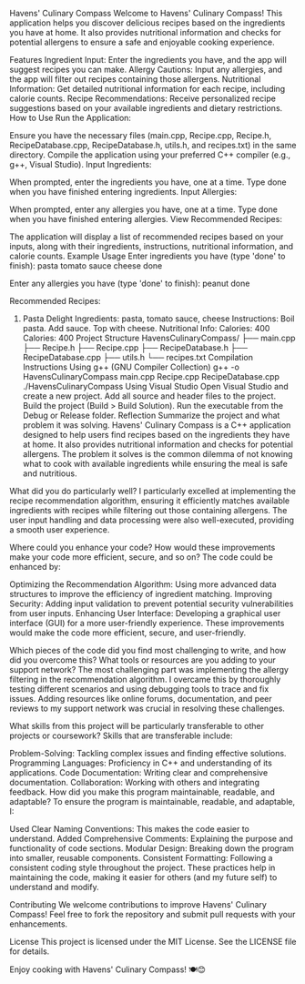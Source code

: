 Havens' Culinary Compass
Welcome to Havens' Culinary Compass! This application helps you discover delicious recipes based on the ingredients you have at home. It also provides nutritional information and checks for potential allergens to ensure a safe and enjoyable cooking experience.

Features
Ingredient Input: Enter the ingredients you have, and the app will suggest recipes you can make.
Allergy Cautions: Input any allergies, and the app will filter out recipes containing those allergens.
Nutritional Information: Get detailed nutritional information for each recipe, including calorie counts.
Recipe Recommendations: Receive personalized recipe suggestions based on your available ingredients and dietary restrictions.
How to Use
Run the Application:

Ensure you have the necessary files (main.cpp, Recipe.cpp, Recipe.h, RecipeDatabase.cpp, RecipeDatabase.h, utils.h, and recipes.txt) in the same directory.
Compile the application using your preferred C++ compiler (e.g., g++, Visual Studio).
Input Ingredients:

When prompted, enter the ingredients you have, one at a time. Type done when you have finished entering ingredients.
Input Allergies:

When prompted, enter any allergies you have, one at a time. Type done when you have finished entering allergies.
View Recommended Recipes:

The application will display a list of recommended recipes based on your inputs, along with their ingredients, instructions, nutritional information, and calorie counts.
Example Usage
Enter ingredients you have (type 'done' to finish): 
pasta
tomato sauce
cheese
done

Enter any allergies you have (type 'done' to finish): 
peanut
done

Recommended Recipes:
1. Pasta Delight
   Ingredients: pasta, tomato sauce, cheese
   Instructions: Boil pasta. Add sauce. Top with cheese.
   Nutritional Info: Calories: 400
   Calories: 400
Project Structure
HavensCulinaryCompass/
├── main.cpp
├── Recipe.h
├── Recipe.cpp
├── RecipeDatabase.h
├── RecipeDatabase.cpp
├── utils.h
└── recipes.txt
Compilation Instructions
Using g++ (GNU Compiler Collection)
g++ -o HavensCulinaryCompass main.cpp Recipe.cpp RecipeDatabase.cpp
./HavensCulinaryCompass
Using Visual Studio
Open Visual Studio and create a new project.
Add all source and header files to the project.
Build the project (Build > Build Solution).
Run the executable from the Debug or Release folder.
Reflection
Summarize the project and what problem it was solving.
Havens' Culinary Compass is a C++ application designed to help users find recipes based on the ingredients they have at home. It also provides nutritional information and checks for potential allergens. The problem it solves is the common dilemma of not knowing what to cook with available ingredients while ensuring the meal is safe and nutritious.

What did you do particularly well?
I particularly excelled at implementing the recipe recommendation algorithm, ensuring it efficiently matches available ingredients with recipes while filtering out those containing allergens. The user input handling and data processing were also well-executed, providing a smooth user experience.

Where could you enhance your code? How would these improvements make your code more efficient, secure, and so on?
The code could be enhanced by:

Optimizing the Recommendation Algorithm: Using more advanced data structures to improve the efficiency of ingredient matching.
Improving Security: Adding input validation to prevent potential security vulnerabilities from user inputs.
Enhancing User Interface: Developing a graphical user interface (GUI) for a more user-friendly experience.
These improvements would make the code more efficient, secure, and user-friendly.

Which pieces of the code did you find most challenging to write, and how did you overcome this? What tools or resources are you adding to your support network?
The most challenging part was implementing the allergy filtering in the recommendation algorithm. I overcame this by thoroughly testing different scenarios and using debugging tools to trace and fix issues. Adding resources like online forums, documentation, and peer reviews to my support network was crucial in resolving these challenges.

What skills from this project will be particularly transferable to other projects or coursework?
Skills that are transferable include:

Problem-Solving: Tackling complex issues and finding effective solutions.
Programming Languages: Proficiency in C++ and understanding of its applications.
Code Documentation: Writing clear and comprehensive documentation.
Collaboration: Working with others and integrating feedback.
How did you make this program maintainable, readable, and adaptable?
To ensure the program is maintainable, readable, and adaptable, I:

Used Clear Naming Conventions: This makes the code easier to understand.
Added Comprehensive Comments: Explaining the purpose and functionality of code sections.
Modular Design: Breaking down the program into smaller, reusable components.
Consistent Formatting: Following a consistent coding style throughout the project.
These practices help in maintaining the code, making it easier for others (and my future self) to understand and modify.

Contributing
We welcome contributions to improve Havens' Culinary Compass! Feel free to fork the repository and submit pull requests with your enhancements.

License
This project is licensed under the MIT License. See the LICENSE file for details.

Enjoy cooking with Havens' Culinary Compass! 🍽️😊
